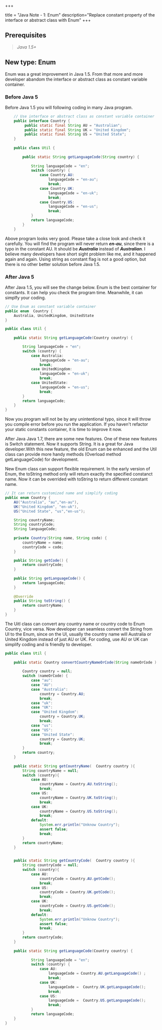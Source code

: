 +++

title = "Java Note - 1: Enum"
description="Replace constant property of the interface or abstract class with Enum"
+++


## Prerequisites

>*Java 1.5+*

## New type: Enum

Enum was a great improvement in Java 1.5. From that more and more developer abandom the interface or abstract class as constant variable container. 

### Before Java 5

Before Java 1.5 you will following coding in many Java program. 

```java
    // Use interface or abstract class as constant variable container
    public interface Country {
         public static final String AU = "Australian";
         public static final String UK = "United Kingdom"; 
         public static final String US = "United State"; 
    }
    
    public class Util {
         
    	public static String getLanguageCode(String country) {
    
    		String languageCode = "en";
    		switch (country) {
    			case Country.AU:
    				languageCode = "en-au";
    				break;
    			case Country.UK:
    				languageCode = "en-uk";
    				break;
    			case Country.US:
    				languageCode = "en-us";
    				break;
		    }
		    return languageCode;
    	}
    }
```

Above program looks very good. Please take a close look and check it carefully. You will find the program will never return __*en-au*__, since there is a typo in the constant AU. It should be __*Australia*__ instead of __*Australian*__. I believe many developers have short sight problem like me, and it happened again and again. Using string as constant flag is not a good option, but there is no other better solution before Java 1.5.

### After Java 5

After Java 1.5, you will see the change below. Enum is the best container for constants. It can help you check the program time. Meanwhile, it can simplfy your coding. 



```java
// Use Enum as constant variable container
public enum  Country {
	Australia, UnitedKingdom, UnitedState
}

public class Util {
		
	public static String getLanguageCode(Country country) {

		String languageCode = "en";
		switch (country) {
			case Australia:
				languageCode = "en-au";
				break;
			case UnitedKingdom:
				languageCode = "en-uk";
				break;
			case UnitedState:
				languageCode = "en-us";
				break;
		}
		return languageCode;
	}
}
```

Now you program will not be by any unintentional typo, since it will throw you compile error before you run the application. If you haven't refactor your static constants container, it is time to improve it now. 

After Java Java 1.7, there are some new features. One of these new features is Switch statement. Now it supports String. It is a great for Java developer.With this new feature, the old Enum can be enhanced and the Util class can provide more handy methods (Overload method getLanguageCode) for development. 

New Enum class can support flexible requirement. In the early version of Enum, the toString method only will return exactly the specified constanct name. Now it can be overrided with toString to return different constant name. 

```java
// It can return customized name and simplify coding 
public enum Country {
	AU("Australia", "au","en-au"), 
	UK("United Kingdom", "en-uk"),
	US("United State", "us","en-us");

	String countryName;
	String countryCode;
	String languageCode;
	
	private Country(String name, String code) {
		countryName = name;
		countryCode = code;
	}

	public String getCode() {
		return countryCode;
	}
	
	public String getLanguageCode() {
		return languageCode;
	}
	
	@Override
	public String toString() {
		return countryName;
	}
}
```

The Uitl class can convert any country name or country code to Enum Country, vice versa. Now developer can seamless convert the String from UI to the Enum, since on the UI, usually the country name will Australia or United Kingdom instead of just AU or UK. For coding, use AU or UK can simplify coding and is friendly to developer. 

```java
public class Util {
        
    public static Country convertCountryNameOrCode(String nameOrCode ) {
	    
		Country country = null;
		switch (nameOrCode) {
			case "au":
			case "AU":
			case "Australia":
				country = Country.AU;
				break;
			case "uk":
			case "UK":	
			case "United Kingdom":
				country = Country.UK;
				break;
			case "us":
			case "US":	
			case "United State":
				country = Country.UK;
				break;
		}
		return country;
	}
	
	public static String getCountryName(  Country country ){
		String countryName = null;
		switch (country){
			case AU:
				countryName = Country.AU.toString();
				break;
			case US:
				countryName = Country.UK.toString();
				break;
			case UK:
				countryName = Country.US.toString();
				break;
			default:
				System.err.println("Unknow Country");
				assert false;
				break;
		}
		return countryName;
	}

	
	public static String getCountryCode(  Country country ){
		String countryCode = null;
		switch (country){
			case AU:
				countryCode = Country.AU.getCode();
				break;
			case US:
				countryCode = Country.UK.getCode();
				break;
			case UK:
				countryCode = Country.US.getCode();
				break;
			default:
				System.err.println("Unknow Country");
				assert false;
				break;
		}
		return countryCode;
	}
        
    public static String getLanguageCode(Country country) {
    
    		String languageCode = "en";
    		switch (country) {
    			case AU:
    				languageCode = Country.AU.getLanguageCode() ;
    				break;
    			case UK:
    				languageCode =  Country.UK.getLanguageCode();
    				break;
    			case US:
    				languageCode =  Country.US.getLanguageCode();
    				break;
		    }
		    return languageCode;
    }
}
```
